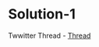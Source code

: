 # Solution-1 
Twwitter Thread - [Thread](https://twitter.com/vkpatva/status/1674431153074483200?s=20)

